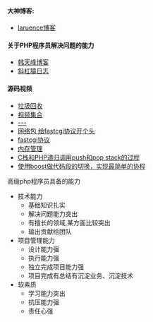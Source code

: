 #### 大神博客:
* [laruence博客](http://www.laruence.com/2018/04/08/3170.html)

#### 关于PHP程序员解决问题的能力

* [韩天峰博客](http://rango.swoole.com/archives/340)
* [斜杠猿日志](http://www.80soho.com/?p=560)


#### 源码视频
+ [垃圾回收](http://replay.xesv5.com/ll/2480/f7af4b766c7c38f937f24fc82061bb8e.flv.mp4)
+ [视频集合](https://segmentfault.com/a/1190000018488313)
+ [---](https://biglive.xueersi.com/LivePlayBack/index/2-7155-92712)
+ [网络包 给fastcgi协议开个头](https://biglive.xueersi.com/LivePlayBack/index/2-7155-92803)
+ [fastcgi协议](https://biglive.xueersi.com/LivePlayBack/index/2-7155-92901)
+ [内存管理](https://biglive.xueersi.com/LivePlayBack/index/2-7155-93080)
+ [C栈和PHP递归调用push和pop stack的过程](https://biglive.xueersi.com/LivePlayBack/index/2-2480-93250)
+ [使用boost做代码段的切换，实现最简单的协程](https://biglive.xueersi.com/LivePlayBack/index/2-2480-96616)

高级php程序员具备的能力

- 技术能力
    - 基础知识扎实
    - 解决问题能力突出
    - 有擅长的领域,某方面比较突出
    - 输出贡献给团队
- 项目管理能力
    - 设计能力强
    - 执行能力强
    - 独立完成项目能力强
    - 项目完成有总结有沉淀业务、沉淀技术
- 软素质
    - 学习能力突出
    - 抗压能力强
    - 责任心强
